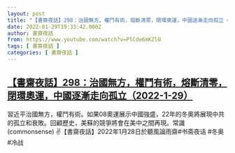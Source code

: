 ```yaml
---
layout: post
title: "【書齋夜話】298：治國無方，權鬥有術，熔斷清零，閉環奧運，中國逐漸走向孤立（2022-1-29）"
date: 2022-01-29T19:33:42.000Z
author: 書齋夜話
from: https://www.youtube.com/watch?v=PlCde6mKZlU
tags: [ 書齋夜話 ]
categories: [ 書齋夜話 ]
---
```

<!--1643484822000-->
[【書齋夜話】298：治國無方，權鬥有術，熔斷清零，閉環奧運，中國逐漸走向孤立（2022-1-29）](https://www.youtube.com/watch?v=PlCde6mKZlU)
------

<div>
習近平治國無方，權鬥有術。如果08奧運展示中國強盛，22年的冬奧將展現中共的孤立和衰敗。回顧歷史，美蘇的競爭將會在美中之間再現。常識(commonsense) ✌【書齋夜話】2022年1月28日於聽風論雨齋#书斋夜话 #冬奥 #冷战
</div>
